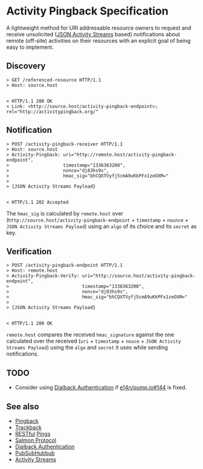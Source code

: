 # Activity Pingback Specification

A lightweight method for URI addressable resource owners to request and receive unsolicited ([JSON Activity Streams](http://activitystrea.ms/specs/json/1.0/) based)  notifications about remote (off-site) activities on their resources with an explicit goal of being easy to implement.


## Discovery

```
> GET /referenced-resource HTTP/1.1
> Host: source.host


< HTTP/1.1 200 OK
< Link: <http://source.host/activity-pingback-endpoint>; rel="http://activitypingback.org/"
```




## Notification

```
> POST /activity-pingback-receiver HTTP/1.1
> Host: source.host
> Activity-Pingback: uri="http://remote.host/activity-pingback-endpoint",
>                    timestamp="1336363200",
>                    nonce="dj83hs9s",
>                    hmac_sig="bhCQXTVyfj5cmA9uKkPFx1zeOXM="
>
> {JSON Activity Streams Payload}


< HTTP/1.1 202 Accepted
```

The `hmac_sig` is calculated by `remote.host` over (`http://source.host/activity-pingback-endpoint` + `timestamp` + `nounce` + `JSON Activity Streams Payload`) using an `algo` of its choice and its `secret` as key.


## Verification

```
> POST /activity-pingback-endpoint HTTP/1.1
> Host: remote.host
> Activity-Pingback-Verify: uri="http://source.host/activity-pingback-endpoint",
>                           timestamp="1336363200",
>                           nonce="dj83hs9s",
>                           hmac_sig="bhCQXTVyfj5cmA9uKkPFx1zeOXM="
>
> {JSON Activity Streams Payload}


< HTTP/1.1 200 OK
```

`remote.host` compares the received `hmac_signature` against the one calculated over the received (`uri` + `timestamp` + `nouce` + `JSON Activity Streams Payload`) using the `algo` and `secret` it uses while sending notifications.



TODO
----
* Consider using [Dialback Authentication](http://tools.ietf.org/html/draft-prodromou-dialback-00) if [e14n/pump.io#144](https://github.com/e14n/pump.io/issues/144) is fixed.


See also
--------
* [Pingback](http://www.hixie.ch/specs/pingback/pingback)
* [Trackback](http://archive.cweiske.de/trackback/trackback-1.2.html)
* [RESTful](http://bblfish.net/tmp/2011/05/09/) [Pings](http://www.w3.org/community/rww/wiki/Pingback)
* [Salmon Protocol](http://salmon-protocol.googlecode.com/svn/trunk/draft-panzer-salmon-00.html)
* [Dialback Authentication](http://tools.ietf.org/html/draft-prodromou-dialback-00)
* [PubSubHubbub](https://code.google.com/p/pubsubhubbub/)
* [Activity Streams](http://activitystrea.ms/)
